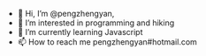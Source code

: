 - 👋 Hi, I’m @pengzhengyan, 
- 👀 I’m interested in programming and hiking
- 🌱 I’m currently learning Javascript
- 📫 How to reach me pengzhengyan#hotmail.com

<!---
pengzhengyan/pengzhengyan is a ✨ special ✨ repository because its `README.md` (this file) appears on your GitHub profile.
You can click the Preview link to take a look at your changes.
--->
